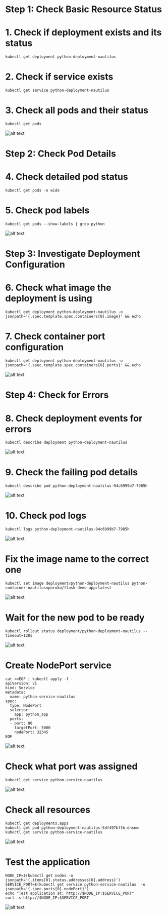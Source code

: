 # Step 1: Check Basic Resource Status

# 1. Check if deployment exists and its status
```
kubectl get deployment python-deployment-nautilus
```

# 2. Check if service exists
```
kubectl get service python-deployment-nautilus
```


# 3. Check all pods and their status
```
kubectl get pods
```

![alt text](image.png)

# Step 2: Check Pod Details

# 4. Check detailed pod status
```
kubectl get pods -o wide
```

# 5. Check pod labels
```
kubectl get pods --show-labels | grep python
```

![alt text](image-1.png)

# Step 3: Investigate Deployment Configuration

# 6. Check what image the deployment is using
```
kubectl get deployment python-deployment-nautilus -o jsonpath='{.spec.template.spec.containers[0].image}' && echo
```

# 7. Check container port configuration
```
kubectl get deployment python-deployment-nautilus -o jsonpath='{.spec.template.spec.containers[0].ports}' && echo
```

![alt text](image-2.png)

# Step 4: Check for Errors

# 8. Check deployment events for errors
```
kubectl describe deployment python-deployment-nautilus
```

![alt text](image-3.png)

# 9. Check the failing pod details
```
kubectl describe pod python-deployment-nautilus-94c6999b7-7985h 
```

![alt text](image-4.png)

# 10. Check pod logs
```
kubectl logs python-deployment-nautilus-94c6999b7-7985h 
```

![alt text](image-5.png)


# Fix the image name to the correct one
```
kubectl set image deployment/python-deployment-nautilus python-container-nautilus=poroko/flask-demo-app:latest
```

![alt text](image-6.png)

# Wait for the new pod to be ready
```
kubectl rollout status deployment/python-deployment-nautilus --timeout=120s
```

![alt text](image-7.png)

# Create NodePort service
```
cat <<EOF | kubectl apply -f -
apiVersion: v1
kind: Service
metadata:
  name: python-service-nautilus
spec:
  type: NodePort
  selector:
    app: python_app
  ports:
  - port: 80
    targetPort: 5000
    nodePort: 32345
EOF
```

![alt text](image-12.png)

# Check what port was assigned
```
kubectl get service python-service-nautilus 
```

![alt text](image-9.png)



# Check all resources
```
kubectl get deployments.apps 
kubectl get pod python-deployment-nautilus-5df497bffb-dnsnm 
kubectl get service python-service-nautilus 
```
![alt text](image-8.png)


# Test the application
```
NODE_IP=$(kubectl get nodes -o jsonpath='{.items[0].status.addresses[0].address}')
SERVICE_PORT=$(kubectl get service python-service-nautilus  -o jsonpath='{.spec.ports[0].nodePort}')
echo "Test application at: http://$NODE_IP:$SERVICE_PORT"
curl -s http://$NODE_IP:$SERVICE_PORT
```

![alt text](image-10.png)